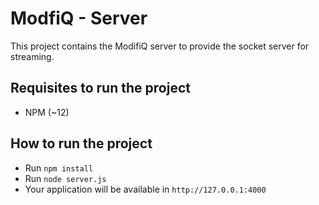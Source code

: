 # ModfiQ - Server
This project contains the ModifiQ server to provide the socket server for streaming.

## Requisites to run the project
- NPM (~12)

## How to run the project
- Run `npm install`
- Run `node server.js`
- Your application will be available in `http://127.0.0.1:4000`